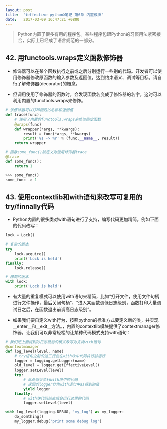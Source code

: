 ```yaml
---
layout: post
title:  "《effective python》笔记 第6章 内置模块"
date:   2017-03-09 16:47:21 +0800
---
```


> Python内置了很多有用的程序包。某些程序包跟Python的习惯用法紧密接合，实际上已经成了语言规范的一部分。

## 42. 用functools.wraps定义函数修饰器

* 修饰器可以在某个函数执行之前或之后分别运行一些别的代码。开发者可以使用修饰器修改原函数的输入参数及返回值，达到约束语义、调试等目标。请自行了解修饰器(decorator)的概念。

* 但调用使用了修饰器的函数时，会发现函数名变成了修饰器的名字，这时可以利用内置的functools.wraps来修饰。

```python
# 该修饰器可以打印函数的名称和返回值
def trace(func):
    # 使用了内置的functools.wraps来修饰指定函数
    @wraps(func)
    def wrapper(*args, **kwargs):
        result = func(*args, **kwargs)
        print('%s -> %r' % (func.__name__, result))
    return wrapper

# 函数some_func()被定义为使用修饰器trace
@trace
def some_func():
    return 1

>>> some_func()
some_func -> 1
```

## 43. 使用contextlib和with语句来改写可复用的try/finnally代码

* Python内置的很多类对with语句进行了支持，编写代码更加精简。例如下面的代码改写：

```python
lock = Lock()

# 复杂的版本
try
    lock.acquire()
    print('Lock is held')
finally:
    lock.release()

# 精简的版本
with lock:
    print('Lock is held')
```

* 有大量的重复模式可以使用with语句来精简，比如“打开文件，使用文件句柄进行文件操作，最后关闭句柄”、“进入某函数调低日志级别，函数打印大量调试日之后，在函数退出前调高日志级别”。

* 如果我们要自定义with行为，按照python的标准方式要定义新的类，并实现\_\_enter\_\_和\_\_exit\_\_方法。，内置的contextlib模块提供了contextmanager修饰器，让我们可以非常轻松的让某种代码模式支持with语句：

```python
# 我们把上面提到的日志级别的模式改写为支持with语句
@contextmanager
def log_level(level, name)
    # try语句之前的这三行会在with块中代码执行前运行
    logger = logging.getLogger(name)
    old_level = logger.getEffectiveLevel()
    logger.setLevel(level)
    try:
        # 此处将会执行with块中的代码
        # 返回的logger作为with语句中as得到的值
        yield logger
    finally:
        # with块代码结束后会运行这里的代码
        logger.setLevel(level)

with log_level(logging.DEBUG, 'my_log') as my_logger:
    do_somthing()
    my_logger.debug('print some debug log')
```